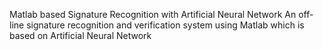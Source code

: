 Matlab based Signature Recognition with Artificial Neural Network
An off-line signature recognition and verification system using Matlab which is based on Artificial Neural Network
